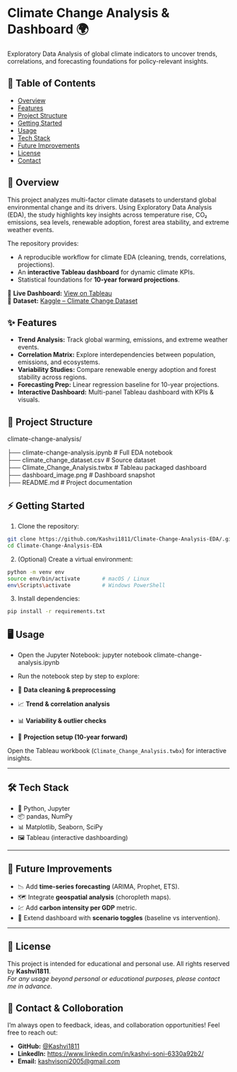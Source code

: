 # Climate Change Analysis & Dashboard 🌍
Exploratory Data Analysis of global climate indicators to uncover trends, correlations, and forecasting foundations for policy-relevant insights.

## 📑 Table of Contents
- [Overview](#-overview)
- [Features](#-features)
- [Project Structure](#-project-structure)
- [Getting Started](#-getting-started)
- [Usage](#-usage)
- [Tech Stack](#-tech-stack)
- [Future Improvements](#-future-improvements)
- [License](#-license)
- [Contact](#-contact)

## 🔎 Overview
This project analyzes multi-factor climate datasets to understand global environmental change and its drivers. Using Exploratory Data Analysis (EDA), the study highlights key insights across temperature rise, CO₂ emissions, sea levels, renewable adoption, forest area stability, and extreme weather events.

The repository provides:
- A reproducible workflow for climate EDA (cleaning, trends, correlations, projections).
- An **interactive Tableau dashboard** for dynamic climate KPIs.
- Statistical foundations for **10-year forward projections**.

🔗 **Live Dashboard:** [View on Tableau](https://prod-in-a.online.tableau.com/t/climate_change_analysis_dashboard/views/Climate_Change_Analysis/Dashboard1)  
📂 **Dataset:** [Kaggle – Climate Change Dataset](https://www.kaggle.com/datasets/bhadramohit/climate-change-dataset)

## ✨ Features

- **Trend Analysis:** Track global warming, emissions, and extreme weather events.
- **Correlation Matrix:** Explore interdependencies between population, emissions, and ecosystems.
- **Variability Studies:** Compare renewable energy adoption and forest stability across regions.
- **Forecasting Prep:** Linear regression baseline for 10-year projections.
- **Interactive Dashboard:** Multi-panel Tableau dashboard with KPIs & visuals.

## 📂 Project Structure
climate-change-analysis/

├── climate-change-analysis.ipynb     # Full EDA notebook  
├── climate_change_dataset.csv         # Source dataset  
├── Climate_Change_Analysis.twbx      # Tableau packaged dashboard  
├── dashboard_image.png                # Dashboard snapshot  
├── README.md                          # Project documentation  

## ⚡ Getting Started
1. Clone the repository:
```bash
git clone https://github.com/Kashvi1811/Climate-Change-Analysis-EDA/.git
cd Climate-Change-Analysis-EDA
````

2. (Optional) Create a virtual environment:

```bash
python -m venv env
source env/bin/activate       # macOS / Linux
env\Scripts\activate          # Windows PowerShell
```

3. Install dependencies:

```bash
pip install -r requirements.txt
```
## 🖥️ Usage

- Open the Jupyter Notebook:
jupyter notebook climate-change-analysis.ipynb


- Run the notebook step by step to explore:
- 🧹 **Data cleaning & preprocessing**  
- 📈 **Trend & correlation analysis**  
- 📊 **Variability & outlier checks**  
- 🔮 **Projection setup (10-year forward)**  

Open the Tableau workbook (`Climate_Change_Analysis.twbx`) for interactive insights.

---

## 🛠 Tech Stack

- 🐍 Python, Jupyter  
- 📦 pandas, NumPy  
- 📊 Matplotlib, Seaborn, SciPy  
- 🖼 Tableau (interactive dashboarding)  

---

## 🚀 Future Improvements

- 📉 Add **time-series forecasting** (ARIMA, Prophet, ETS).  
- 🗺️ Integrate **geospatial analysis** (choropleth maps).  
- 💹 Add **carbon intensity per GDP** metric.  
- 🔄 Extend dashboard with **scenario toggles** (baseline vs intervention).  

---

## 📜 License

This project is intended for educational and personal use. All rights reserved by **Kashvi1811**.  
*For any usage beyond personal or educational purposes, please contact me in advance.*

## 🤝 Contact & Colloboration

I’m always open to feedback, ideas, and collaboration opportunities! Feel free to reach out:

- **GitHub:** [@Kashvi1811](https://github.com/Kashvi1811)
- **LinkedIn:** https://www.linkedin.com/in/kashvi-soni-6330a92b2/
- **Email:** kashvisoni2005@gmail.com

